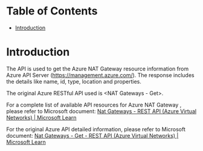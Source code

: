 # Table of Contents
- [Introduction](#introduction)


# Introduction <a name="introduction"></a>
The API is used to get the Azure NAT Gateway resource information from Azure API Server (https://management.azure.com/). The response includes the details like name, id, type, location and properties.



The original Azure RESTful API used is <NAT Gateways - Get>. 



For a complete list of available API resources for Azure NAT Gateway , please refer to Microsoft document: [Nat Gateways - REST API (Azure Virtual Networks) | Microsoft Learn](https://learn.microsoft.com/en-us/rest/api/virtualnetwork/nat-gateways?view=rest-virtualnetwork-2024-03-01)

For the original Azure API detailed information, please refer to Microsoft document: [Nat Gateways - Get - REST API (Azure Virtual Networks) | Microsoft Learn](https://learn.microsoft.com/en-us/rest/api/virtualnetwork/nat-gateways/get?view=rest-virtualnetwork-2024-03-01&tabs=HTTP)